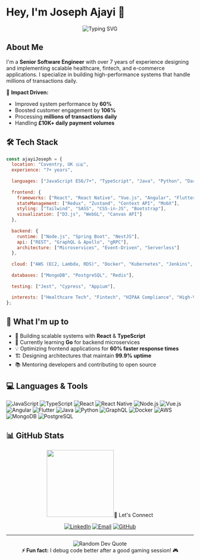# Hey, I'm Joseph Ajayi 👋

<div align="center">
  <img src="https://readme-typing-svg.herokuapp.com?font=Fira+Code&pause=1000&color=58A6FF&center=true&vCenter=true&width=435&lines=Senior+Software+Engineer;Full+Stack+Developer;Frontend+Engineer" alt="Typing SVG" />
</div>

## About Me

I'm a **Senior Software Engineer** with over 7 years of experience designing and implementing scalable healthcare, fintech, and e-commerce applications. I specialize in building high-performance systems that handle millions of transactions daily.

🚀 **Impact Driven:**
- Improved system performance by **60%**
- Boosted customer engagement by **106%**
- Processing **millions of transactions daily**
- Handling **£10K+ daily payment volumes**

## 🛠️ Tech Stack

```javascript
const ajayiJoseph = {
  location: "Coventry, UK 🇬🇧",
  experience: "7+ years",
  
  languages: ["JavaScript ES6/7+", "TypeScript", "Java", "Python", "Dart", "SQL", "Go (learning)"],
  
  frontend: {
    frameworks: ["React", "React Native", "Vue.js", "Angular", "Flutter", "Next.js"],
    stateManagement: ["Redux", "Zustand", "Context API", "MobX"],
    styling: ["Tailwind", "SASS", "CSS-in-JS", "Bootstrap"],
    visualization: ["D3.js", "WebGL", "Canvas API"]
  },
  
  backend: {
    runtime: ["Node.js", "Spring Boot", "NestJS"],
    api: ["REST", "GraphQL & Apollo", "gRPC"],
    architecture: ["Microservices", "Event-Driven", "Serverless"]
  },
  
  cloud: ["AWS (EC2, Lambda, RDS)", "Docker", "Kubernetes", "Jenkins", "Terraform"],
  
  databases: ["MongoDB", "PostgreSQL", "Redis"],
  
  testing: ["Jest", "Cypress", "Appium"],
  
  interests: ["Healthcare Tech", "Fintech", "HIPAA Compliance", "High-Volume Systems"]
};
```

## 🎯 What I'm up to

- 🔭 Building scalable systems with **React** & **TypeScript**
- 🌱 Currently learning **Go** for backend microservices
- 💡 Optimizing frontend applications for **60% faster response times**
- 🏗️ Designing architectures that maintain **99.9% uptime**
- 📚 Mentoring developers and contributing to open source

## 💻 Languages & Tools

![JavaScript](https://img.shields.io/badge/JavaScript-323330?style=for-the-badge&logo=javascript&logoColor=F7DF1E)
![TypeScript](https://img.shields.io/badge/TypeScript-007ACC?style=for-the-badge&logo=typescript&logoColor=white)
![React](https://img.shields.io/badge/React-20232A?style=for-the-badge&logo=react&logoColor=61DAFB)
![React Native](https://img.shields.io/badge/React_Native-20232A?style=for-the-badge&logo=react&logoColor=61DAFB)
![Node.js](https://img.shields.io/badge/Node.js-339933?style=for-the-badge&logo=nodedotjs&logoColor=white)
![Vue.js](https://img.shields.io/badge/Vue.js-35495E?style=for-the-badge&logo=vuedotjs&logoColor=4FC08D)
![Angular](https://img.shields.io/badge/Angular-DD0031?style=for-the-badge&logo=angular&logoColor=white)
![Flutter](https://img.shields.io/badge/Flutter-02569B?style=for-the-badge&logo=flutter&logoColor=white)
![Java](https://img.shields.io/badge/Java-ED8B00?style=for-the-badge&logo=openjdk&logoColor=white)
![Python](https://img.shields.io/badge/Python-3776AB?style=for-the-badge&logo=python&logoColor=white)
![GraphQL](https://img.shields.io/badge/GraphQL-E10098?style=for-the-badge&logo=graphql&logoColor=white)
![Docker](https://img.shields.io/badge/Docker-2CA5E0?style=for-the-badge&logo=docker&logoColor=white)
![AWS](https://img.shields.io/badge/AWS-FF9900?style=for-the-badge&logo=amazonaws&logoColor=white)
![MongoDB](https://img.shields.io/badge/MongoDB-4EA94B?style=for-the-badge&logo=mongodb&logoColor=white)
![PostgreSQL](https://img.shields.io/badge/PostgreSQL-316192?style=for-the-badge&logo=postgresql&logoColor=white)

## 📊 GitHub Stats

<div align="center">
  <img height="180em" src="https

## 🤝 Let's Connect

<div align="center">
  
[![LinkedIn](https://img.shields.io/badge/LinkedIn-0077B5?style=for-the-badge&logo=linkedin&logoColor=white)](https://www.linkedin.com/in/joseph-ajayi-65220560/)
[![Email](https://img.shields.io/badge/Email-D14836?style=for-the-badge&logo=gmail&logoColor=white)](mailto:adekoyeajayi@gmail.com)
[![GitHub](https://img.shields.io/badge/GitHub-100000?style=for-the-badge&logo=github&logoColor=white)](https://github.com/ajayi-joseph)

</div>

---

<div align="center">
  <img src="https://quotes-github-readme.vercel.app/api?type=horizontal&theme=github_dark" alt="Random Dev Quote" />
</div>

<div align="center">
  <b>⚡ Fun fact:</b> I debug code better after a good gaming session! 🎮
</div>
